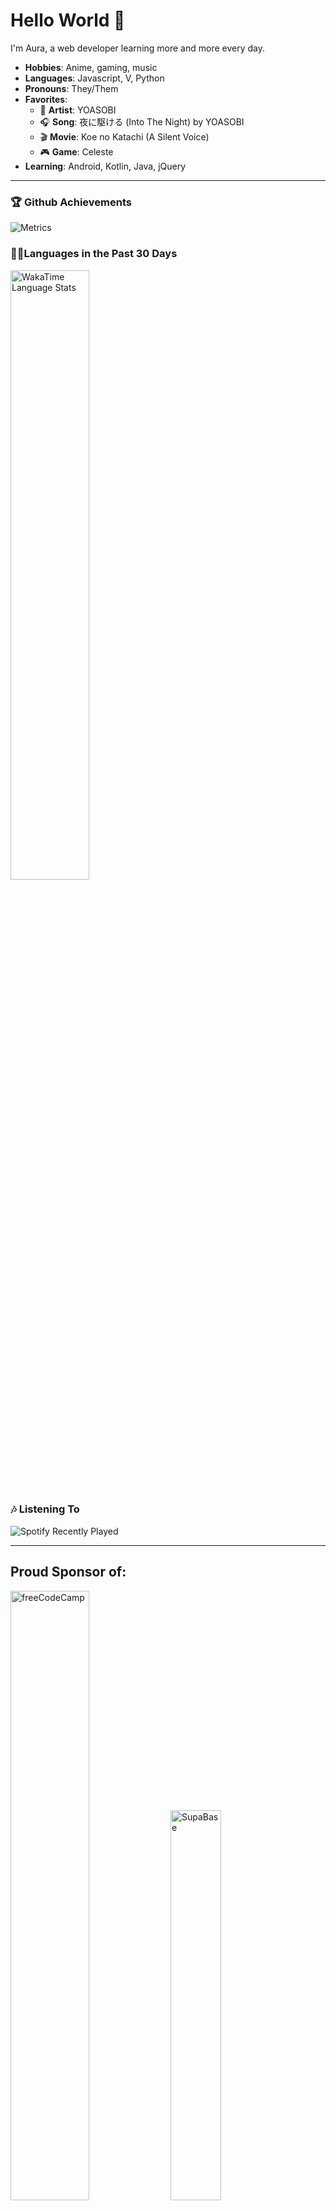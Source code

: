 # Hello World 👋

I'm Aura, a web developer learning more and more every day. 

*   **Hobbies**: Anime, gaming, music
*   **Languages**: Javascript, V, Python
*   **Pronouns**: They/Them
*   **Favorites**:
    *   🎤 **Artist**: YOASOBI
    *   🎧 **Song**: 夜に駆ける (Into The Night) by YOASOBI
    *   🎬 **Movie**: Koe no Katachi (A Silent Voice)
    *   🎮 **Game**: Celeste
*   **Learning**: Android, Kotlin, Java, jQuery

* * *

### 🏆 Github Achievements

![Metrics](https://metrics.lecoq.io/auravoid?template=classic&amp;base.header=0&amp;base.activity=0&amp;base.community=0&amp;base.repositories=0&amp;base.metadata=0&amp;achievements=1&amp;achievements.threshold=C&amp;achievements.secrets=true&amp;achievements.display=compact&amp;achievements.limit=0&amp;config.timezone=America%2FNew_York)

### 🧑‍💻Languages in the Past 30 Days

<img src="https://wakatime.com/share/@voidAurora/39d32b2c-322a-4ba6-9f30-9a5eb64ced87.png" alt="WakaTime Language Stats" width="50%">

### 🎶 Listening To

![Spotify Recently Played](https://spotify-recently-played-readme.vercel.app/api?user=jaycool090)

* * *

## Proud Sponsor of:
<img src="http://cdn.voidprojects.dev/images/sponsor/freecodecamp.png" alt="freeCodeCamp" width="50%">
<img src="http://cdn.voidprojects.dev/images/sponsor/supabase.png" alt="SupaBase" width="40%">

***

[![forthebadge](https://forthebadge.com/images/badges/it-works-why.svg)](https://forthebadge.com)

Username aliases: auravoid, void206551, voidAurora
